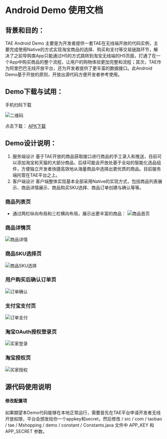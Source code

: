 Android Demo 使用文档
=================
## 背景和目的：

TAE Android Demo 主要是为开发者提供一套TAE在无线端开放的代码实例，主要完成使用Native的方式实现淘宝商品的选择、购买和支付等交易链路环节，解决了之前导购类App只能通过H5的方式跳转到淘宝无线端的H5页面，打通了在一个App中购买商品的整个流程，让用户的购物体验更加完整和流程；其次，TAE作为阿里巴巴无线开放平台，还为开发者提供了更丰富的数据接口。此Android Demo基于开放的原则，开放出源代码方便开发者参考使用。

## Demo下载与试用：
手机扫码下载

![二维码](https://raw.githubusercontent.com/heartaway/gitimagerepo/master/mshoping-android/apk/1.0.0/tae-android-demo.png)

点击下载：
[APK下载](https://raw.github.com/heartaway/gitimagerepo/master/mshoping-android/apk/1.0.0/mshopping-android.apk)

## Demo设计说明：
1. 服务端设计
基于TAE开放的商品获取接口进行商品的手工录入和推送，目前可以添加淘宝和天猫的大部分商品，后续可能会开放处基于全站的智能化选品组件，方便独立开发者快捷高效地从海量商品中选择出更优质的商品。目前服务端托管在TAE平台之上。
2. 客户端设计
客户端整体实现基本全部采用Native的实现方式，包括商品列表展示、商品详情展示、商品购买SKU选择、商品订单创建与确认等等。

### 商品列表页
* 通过两栏纵向布局和三栏横向布局，展示出更丰富的商品：
![商品首页](https://raw.githubusercontent.com/heartaway/gitimagerepo/master/mshoping-android/index.png)

### 商品详情页
![商品详情](https://raw.githubusercontent.com/heartaway/gitimagerepo/master/mshoping-android/detail.png)

### 商品SKU选择页
![商品SKU选择](https://raw.githubusercontent.com/heartaway/gitimagerepo/master/mshoping-android/sku.png)

### 用户购买后确认订单页
![订单确认](https://raw.githubusercontent.com/heartaway/gitimagerepo/master/mshoping-android/order.png)

### 支付宝支付页
![订单支付](https://raw.githubusercontent.com/heartaway/gitimagerepo/master/mshoping-android/pay.png)

### 淘宝OAuth授权登录页
![买家登录](https://raw.githubusercontent.com/heartaway/gitimagerepo/master/mshoping-android/login.png)

### 淘宝授权页
![买家授权](https://raw.githubusercontent.com/heartaway/gitimagerepo/master/mshoping-android/oauth.png)

## 源代码使用说明
#### 修改配置项
如果期望本Demo代码能够在本地正常运行，需要首先在TAE平台申请开发者无线开放权限，平台会颁发给你一个appkey和secret，然后修改
 / src / com / taobao / tae / Mshopping / demo / constant / Constants.java 文件中 APP_KEY 和 APP_SECRET 参数。

